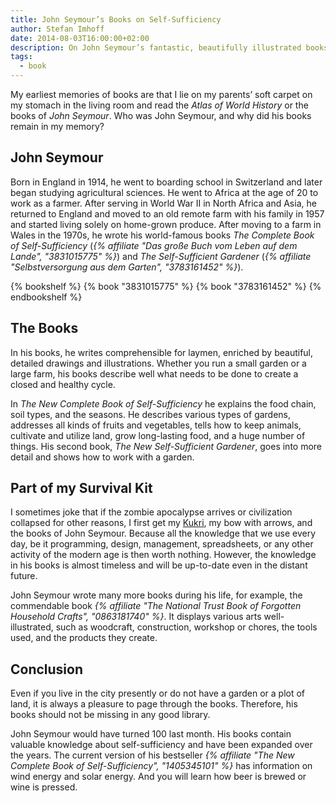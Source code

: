 ```yaml
---
title: John Seymour’s Books on Self-Sufficiency
author: Stefan Imhoff
date: 2014-08-03T16:00:00+02:00
description: On John Seymour’s fantastic, beautifully illustrated books on self-sufficiency, agriculture, and crafts. The optimal equipment for an upcoming zombie apocalypse.
tags:
  - book
---
```


My earliest memories of books are that I lie on my parents’ soft carpet on my stomach in the living room and read the <cite>Atlas of World History</cite> or the books of _John Seymour_. Who was John Seymour, and why did his books remain in my memory?

## John Seymour

Born in England in 1914, he went to boarding school in Switzerland and later began studying agricultural sciences. He went to Africa at the age of 20 to work as a farmer. After serving in World War II in North Africa and Asia, he returned to England and moved to an old remote farm with his family in 1957 and started living solely on home-grown produce. After moving to a farm in Wales in the 1970s, he wrote his world-famous books <cite>The Complete Book of Self-Sufficiency</cite> (<cite lang="de">{% affiliate "Das große Buch vom Leben auf dem Lande", "3831015775" %}</cite>) and <cite>The Self-Sufficient Gardener</cite> (<cite lang="de">{% affiliate "Selbstversorgung aus dem Garten", "3783161452" %}</cite>).

{% bookshelf %}
{% book "3831015775" %}
{% book "3783161452" %}
{% endbookshelf %}

## The Books

In his books, he writes comprehensible for laymen, enriched by beautiful, detailed drawings and illustrations. Whether you run a small garden or a large farm, his books describe well what needs to be done to create a closed and healthy cycle.

In _The New Complete Book of Self-Sufficiency_ he explains the food chain, soil types, and the seasons. He describes various types of gardens, addresses all kinds of fruits and vegetables, tells how to keep animals, cultivate and utilize land, grow long-lasting food, and a huge number of things. His second book, _The New Self-Sufficient Gardener_, goes into more detail and shows how to work with a garden.

## Part of my Survival Kit

I sometimes joke that if the zombie apocalypse arrives or civilization collapsed for other reasons, I first get my [Kukri](https://en.wikipedia.org/wiki/Khukuri), my bow with arrows, and the books of John Seymour. Because all the knowledge that we use every day, be it programming, design, management, spreadsheets, or any other activity of the modern age is then worth nothing. However, the knowledge in his books is almost timeless and will be up-to-date even in the distant future.

John Seymour wrote many more books during his life, for example, the commendable book <cite>{% affiliate "The National Trust Book of Forgotten Household Crafts", "0863181740" %}</cite>. It displays various arts well-illustrated, such as woodcraft, construction, workshop or chores, the tools used, and the products they create.

## Conclusion

Even if you live in the city presently or do not have a garden or a plot of land, it is always a pleasure to page through the books. Therefore, his books should not be missing in any good library.

John Seymour would have turned 100 last month. His books contain valuable knowledge about self-sufficiency and have been expanded over the years. The current version of his bestseller <cite>{% affiliate "The New Complete Book of Self-Sufficiency", "1405345101" %}</cite> has information on wind energy and solar energy. And you will learn how beer is brewed or wine is pressed.